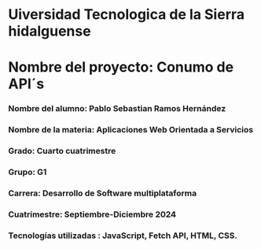 
# Uiversidad Tecnologica de la Sierra hidalguense
# Nombre del proyecto: Conumo de API´s
### Nombre del alumno:   Pablo Sebastian Ramos Hernández
### Nombre de la materia:  Aplicaciones Web Orientada a Servicios
### Grado:   Cuarto cuatrimestre
### Grupo:   G1
### Carrera: Desarrollo de Software multiplataforma
### Cuatrimestre: Septiembre-Diciembre 2024
### Tecnologías utilizadas : JavaScript, Fetch API, HTML, CSS.
